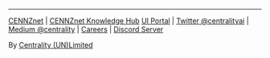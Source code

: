 ---

[CENNZnet](http://cennz.net/) |
[CENNZnet Knowledge Hub](https://cennz.net/knowledge-hub/)
[UI Portal](https://cennznet.io) |
[Twitter @centralityai](https://twitter.com/centralityai) |
[Medium @centrality](https://medium.com/centrality) |
[Careers](https://centrality.ai/careers/) | [Discord Server](https://discord.gg/AnB3tRtkJ4)

By [Centrality (UN)Limited](https://centrality.ai/)